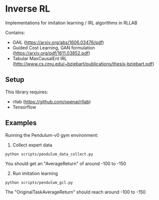# Inverse RL

Implementations for imitation learning / IRL algorithms in RLLAB

Contains:
- GAIL (https://arxiv.org/abs/1606.03476/pdf)
- Guided Cost Learning, GAN formulation (https://arxiv.org/pdf/1611.03852.pdf)
- Tabular MaxCausalEnt IRL (http://www.cs.cmu.edu/~bziebart/publications/thesis-bziebart.pdf)

Setup
---
This library requires:
- rllab (https://github.com/openai/rllab)
- Tensorflow

Examples
---

Running the Pendulum-v0 gym environment:

1) Collect expert data
```
python scripts/pendulum_data_collect.py
```

You should get an "AverageReturn" of around -100 to -150

2) Run imitation learning
```
python scripts/pendulum_gcl.py
```

The "OriginalTaskAverageReturn" should reach around -100 to -150
